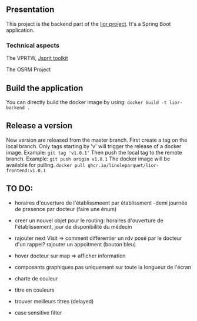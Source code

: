 ## Presentation

This project is the backend part of the [lior project](https://github.com/linoleparquet/lior). It's a Spring Boot application.

### Technical aspects
The VPRTW, [Jsprit toolkit](https://jsprit.github.io/)

The OSRM Project

## Build the application 
You can directly build the docker image by using:
`docker build -t lior-backend .`

## Release a version
New version are released from the master branch.
First create a tag on the local branch. Only tags starting by 'v' will trigger the release of a docker image. Example: `git tag 'v1.0.1'`
Then push the local tag to the remote branch. Example: `git push origin v1.0.1`
The docker image will be available for pulling. `docker pull ghcr.io/linoleparquet/lior-frontend:v1.0.1`


## TO DO:
- horaires d'ouverture de l'établissmeent par établissment
-demi journée de presence par docteur (faire une énum)
- creer un nouvel objet pour le routing:
 horaires d'ouverture de l'établissement,
jour de disponibilité du médecin
- rajouter next Visit => comment differentier un rdv posé par le docteur d'un rappel?
rajouter un appoitment (bouton bleu) 
  
- hover docteur sur map => afficher information 
- composants graphiques pas uniquement sur toute la longueur de l'écran 
- charte de couleur 
- titre en couleurs
- trouver meilleurs titres (delayed)
- case sensitive filter 